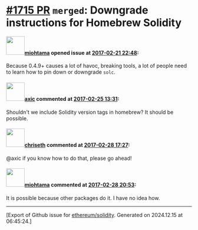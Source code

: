 # [\#1715 PR](https://github.com/ethereum/solidity/pull/1715) `merged`: Downgrade instructions for Homebrew Solidity

#### <img src="https://avatars.githubusercontent.com/u/49922?v=4" width="50">[miohtama](https://github.com/miohtama) opened issue at [2017-02-21 22:48](https://github.com/ethereum/solidity/pull/1715):

Because 0.4.9+ causes a lot of havoc, breaking tools, a lot of people need to learn how to pin down or downgrade `solc`.

#### <img src="https://avatars.githubusercontent.com/u/20340?v=4" width="50">[axic](https://github.com/axic) commented at [2017-02-25 13:31](https://github.com/ethereum/solidity/pull/1715#issuecomment-282484187):

Shouldn't we include Solidity version tags in homebrew? It should be possible.

#### <img src="https://avatars.githubusercontent.com/u/9073706?v=4" width="50">[chriseth](https://github.com/chriseth) commented at [2017-02-28 17:27](https://github.com/ethereum/solidity/pull/1715#issuecomment-283107369):

@axic if you know how to do that, please go ahead!

#### <img src="https://avatars.githubusercontent.com/u/49922?v=4" width="50">[miohtama](https://github.com/miohtama) commented at [2017-02-28 20:53](https://github.com/ethereum/solidity/pull/1715#issuecomment-283157215):

It is possible because other packages do it. I have no idea how.


-------------------------------------------------------------------------------



[Export of Github issue for [ethereum/solidity](https://github.com/ethereum/solidity). Generated on 2024.12.15 at 06:45:24.]
